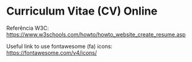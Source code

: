 # Curriculum Vitae (CV) Online

Referência W3C: https://www.w3schools.com/howto/howto_website_create_resume.asp

Useful link to use fontawesome (fa) icons: https://fontawesome.com/v4/icons/
